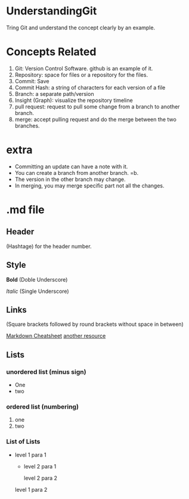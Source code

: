 # UnderstandingGit
Tring Git and understand the concept clearly by an example. 


# Concepts Related 
1. Git: Version Control Software. github is an example of it. 
2. Repository: space for files or a repository for the files. 
3. Commit: Save 
4. Commit Hash: a string of characters for each version of a file
5. Branch:  a separate path/version
6. Insight (Graph): visualize the repository timeline 
7. pull request: request to pull some change from a branch to another branch.
8. merge: accept pulling request and do the merge between the two branches.


# extra 
-	Committing an update can have a note with it. 
-	You can create a branch from another branch. =b.
-	The version in the other branch may change.
-	In merging, you may merge specific part not all the changes. 


# .md file 


## Header
(Hashtage) for the header number. 



## Style
__Bold__
(Doble Underscore)

_Italic_
(Single Underscore) 

## Links 
(Square brackets followed by round brackets without space in between)

[Markdown Cheatsheet](https://github.com/adam-p/markdown-here/wiki/Markdown-Cheatsheet#links) 
[another resource](https://commonmark.org/help/)

## Lists
### unordered list (minus sign)
- One
- two

### ordered list (numbering)
1. one 
2. two 

### List of Lists 
- level 1 para 1

  - level 2 para 1

    level 2 para 2

  level 1 para 2

